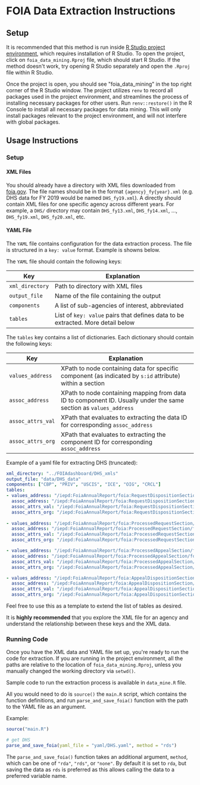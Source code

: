 # FOIA Data Extraction Instructions

## Setup

It is recommended that this method is run inside [R Studio project
environment](https://support.posit.co/hc/en-us/articles/200526207-Using-RStudio-Projects),
which requires installation of R Studio. To open the project, click on
`foia_data_mining.Rproj` file, which should start R Studio. If the
method doesn't work, try opening R Studio separately and open the
`.Rproj` file within R Studio.

Once the project is open, you should see "foia_data_mining" in the top
right corner of the R Studio window. The project utilizes `renv` to
record all packages used in the project environment, and streamlines the
process of installing necessary packages for other users. Run
`renv::restore()` in the R Console to install all necessary packages for
data mining. This will only install packages relevant to the project
environment, and will not interfere with global packages.

## Usage Instructions

### Setup

#### XML Files

You should already have a directory with XML files downloaded from
[foia.gov](https://www.foia.gov/). The file names should be in the
format `{agency}_fy{year}.xml` (e.g. DHS data for FY 2019 would be named
`DHS_fy19.xml`). A directly should contain XML files for one specific
agency across different years. For example, a `DHS/` directory may
contain `DHS_fy13.xml`, `DHS_fy14.xml`, ..., `DHS_fy19.xml`,
`DHS_fy20.xml`, etc.

#### YAML File

The `YAML` file contains configuration for the data extraction process.
The file is structured in a `key: value` format. Example is showns below.

The `YAML` file should contain the following keys:

| Key | Explanation |
|---------------------------------|---------------------------------------|
| `xml_directory` | Path to directory with XML files |
| `output_file` | Name of the file containing the output |
| `components` | A list of sub-agencies of interest, abbreviated |
| `tables` | List of `key: value` pairs that defines data to be extracted. More detail below |

The `tables` key contains a list of dictionaries. Each dictionary should
contain the following keys:

| Key | Explanation |
|-------------------|-----------------------------------------------------|
| `values_address` | XPath to node containing data for specific component (as indicated by `s:id` attribute) within a section |
| `assoc_address` | XPath to node containing mapping from data ID to component ID. Usually under the same section as `values_address` |
| `assoc_attrs_val` | XPath that evaluates to extracting the data ID for corresponding `assoc_address` |
| `assoc_attrs_org` | XPath that evaluates to extracting the component ID for corresponding `assoc_address` |

Example of a yaml file for extracting DHS (truncated):

``` yaml
xml_directory: "../FOIAdashboard/DHS_xmls"
output_file: "data/DHS_data"
components: ["CBP", "PRIV", "USCIS", "ICE", "OIG", "CRCL"]
tables:
- values_address: "/iepd:FoiaAnnualReport/foia:RequestDispositionSection/foia:RequestDisposition"
  assoc_address: "/iepd:FoiaAnnualReport/foia:RequestDispositionSection/foia:RequestDispositionOrganizationAssociation"
  assoc_attrs_val: "/iepd:FoiaAnnualReport/foia:RequestDispositionSection/foia:RequestDispositionOrganizationAssociation/foia:ComponentDataReference/@s:ref"
  assoc_attrs_org: "/iepd:FoiaAnnualReport/foia:RequestDispositionSection/foia:RequestDispositionOrganizationAssociation/nc:OrganizationReference/@s:ref"
  
- values_address: "/iepd:FoiaAnnualReport/foia:ProcessedRequestSection/foia:ProcessingStatistics"
  assoc_address: "/iepd:FoiaAnnualReport/foia:ProcessedRequestSection/foia:ProcessingStatisticsOrganizationAssociation"
  assoc_attrs_val: "/iepd:FoiaAnnualReport/foia:ProcessedRequestSection/foia:ProcessingStatisticsOrganizationAssociation/foia:ComponentDataReference/@s:ref"
  assoc_attrs_org: "/iepd:FoiaAnnualReport/foia:ProcessedRequestSection/foia:ProcessingStatisticsOrganizationAssociation/nc:OrganizationReference/@s:ref"

- values_address: "/iepd:FoiaAnnualReport/foia:ProcessedAppealSection/foia:ProcessingStatistics"
  assoc_address: "/iepd:FoiaAnnualReport/foia:ProcessedAppealSection/foia:ProcessingStatisticsOrganizationAssociation"
  assoc_attrs_val: "/iepd:FoiaAnnualReport/foia:ProcessedAppealSection/foia:ProcessingStatisticsOrganizationAssociation/foia:ComponentDataReference/@s:ref"
  assoc_attrs_org: "/iepd:FoiaAnnualReport/foia:ProcessedAppealSection/foia:ProcessingStatisticsOrganizationAssociation/nc:OrganizationReference/@s:ref"

- values_address: "/iepd:FoiaAnnualReport/foia:AppealDispositionSection/foia:AppealDisposition"
  assoc_address: "/iepd:FoiaAnnualReport/foia:AppealDispositionSection/foia:AppealDispositionOrganizationAssociation"
  assoc_attrs_val: "/iepd:FoiaAnnualReport/foia:AppealDispositionSection/foia:AppealDispositionOrganizationAssociation/foia:ComponentDataReference/@s:ref"
  assoc_attrs_org: "/iepd:FoiaAnnualReport/foia:AppealDispositionSection/foia:AppealDispositionOrganizationAssociation/nc:OrganizationReference/@s:ref"
```

Feel free to use this as a template to extend the list of tables as
desired.

It is **highly recommended** that you explore the XML file for an agency
and understand the relationship between these keys and the XML data.

### Running Code

Once you have the XML data and YAML file set up, you're ready to run the
code for extraction. If you are running in the project environment, all
the paths are relative to the location of `foia_data_mining.Rproj`,
unless you manually changed the working directory via `setwd()`.

Sample code to run the extraction process is available in `data_mine.R`
file.

All you would need to do is `source()` the `main.R` script, which
contains the function definitions, and run `parse_and_save_foia()`
function with the path to the YAML file as an argument.

Example:

``` r
source("main.R")

# get DHS
parse_and_save_foia(yaml_file = "yaml/DHS.yaml", method = "rds")
```

The `parse_and_save_foia()` function takes an additional argument,
`method`, which can be one of `"rda"`, `"rds"`, or `"none"`. By default
it is set to `rda`, but saving the data as `rds` is preferred as this
allows calling the data to a preferred variable name.
